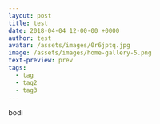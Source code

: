 ```yaml
---
layout: post
title: test
date: 2018-04-04 12-00-00 +0000
author: test
avatar: /assets/images/0r6jptq.jpg
image: /assets/images/home-gallery-5.png
text-preview: prev
tags:
  - tag
  - tag2
  - tag3
---
```

bodi
